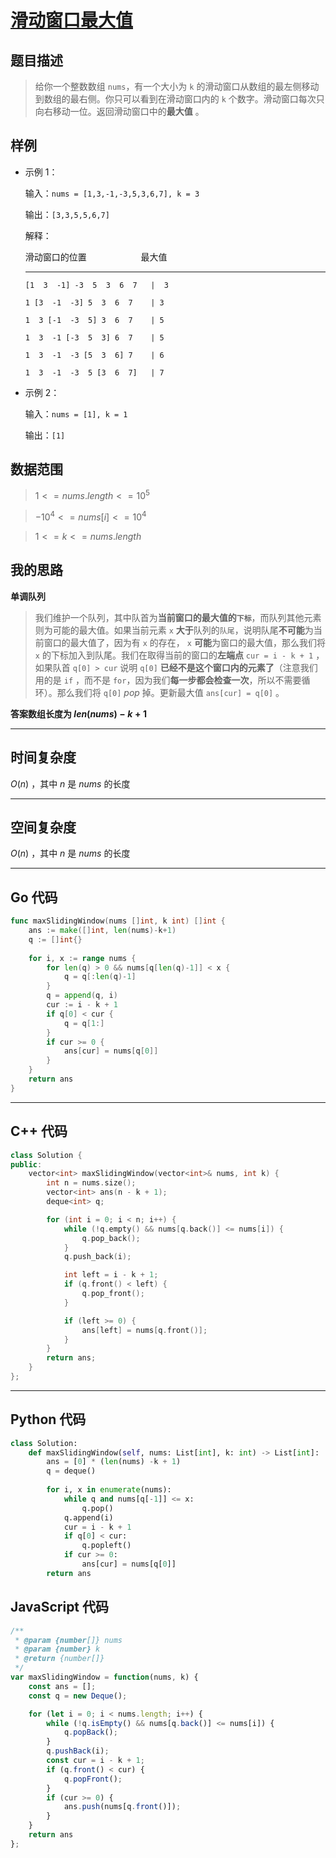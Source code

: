 # [滑动窗口最大值](https://leetcode.cn/problems/sliding-window-maximum/description/?envType=study-plan-v2&envId=top-100-liked)
## 题目描述 

> 给你一个整数数组 `nums`，有一个大小为 `k` 的滑动窗口从数组的最左侧移动到数组的最右侧。你只可以看到在滑动窗口内的 `k` 个数字。滑动窗口每次只向右移动一位。返回滑动窗口中的**最大值** 。

## 样例

- 示例 $1$：

    输入：`nums = [1,3,-1,-3,5,3,6,7], k = 3`

    输出：`[3,3,5,5,6,7]`

    解释：

    滑动窗口的位置&nbsp;&nbsp;&nbsp;&nbsp;&nbsp;&nbsp;&nbsp;&nbsp;&nbsp;&nbsp;&nbsp;&nbsp;&nbsp;&nbsp;&nbsp;&nbsp;&nbsp;&nbsp;&nbsp;&nbsp;&nbsp;    最大值
    ---------------                 -----
    `[1  3  -1] -3  5  3  6  7   |  3`

    `1 [3  -1  -3] 5  3  6  7    | 3`

    `1  3 [-1  -3  5] 3  6  7    | 5`

    `1  3  -1 [-3  5  3] 6  7    | 5`

    `1  3  -1  -3 [5  3  6] 7    | 6`

    `1  3  -1  -3  5 [3  6  7]   | 7`

- 示例 $2$：

    输入：`nums = [1], k = 1`

    输出：`[1]`



## 数据范围

> $1 <= nums.length <= 10^5$

> $-10^4 <= nums[i] <= 10^4$

> $1 <= k <= nums.length$


## 我的思路

**单调队列**

> 我们维护一个队列，其中队首为**当前窗口的最大值的`下标`**，而队列其他元素则为可能的最大值。如果当前元素 `x` **大于**队列的`队尾`，说明队尾**不可能**为当前窗口的最大值了，因为有 `x` 的存在， `x` **可能**为窗口的最大值，那么我们将 `x` 的下标加入到队尾。我们在取得当前的窗口的**左端点** `cur = i - k + 1` ，如果队首 `q[0] > cur` 说明 `q[0]` **已经不是这个窗口内的元素了**（注意我们用的是 `if` ，而不是 `for`，因为我们**每一步都会检查一次**，所以不需要循环）。那么我们将 `q[0]` $pop$ 掉。更新最大值 `ans[cur] = q[0]` 。

**答案数组长度为 $len(nums) - k + 1$**

---

## 时间复杂度

$O(n)$ ，其中 $n$ 是 $nums$ 的长度

---

## 空间复杂度

$O(n)$ ，其中 $n$ 是 $nums$ 的长度

---

## Go 代码

```Go
func maxSlidingWindow(nums []int, k int) []int {
    ans := make([]int, len(nums)-k+1)
    q := []int{}
    
    for i, x := range nums {
        for len(q) > 0 && nums[q[len(q)-1]] < x {
            q = q[:len(q)-1]
        }
        q = append(q, i)
        cur := i - k + 1
        if q[0] < cur {
            q = q[1:]
        }
        if cur >= 0 {
            ans[cur] = nums[q[0]]
        }
    }
    return ans
}
```
---

## C++ 代码

```C++
class Solution {
public:
    vector<int> maxSlidingWindow(vector<int>& nums, int k) {
        int n = nums.size();
        vector<int> ans(n - k + 1);
        deque<int> q;

        for (int i = 0; i < n; i++) {
            while (!q.empty() && nums[q.back()] <= nums[i]) {
                q.pop_back();
            }
            q.push_back(i);

            int left = i - k + 1;
            if (q.front() < left) {
                q.pop_front();
            }

            if (left >= 0) {
                ans[left] = nums[q.front()];
            }
        }
        return ans;
    }
};
```
---
## Python 代码

```Python
class Solution:
    def maxSlidingWindow(self, nums: List[int], k: int) -> List[int]:
        ans = [0] * (len(nums) -k + 1)
        q = deque()
        
        for i, x in enumerate(nums):
            while q and nums[q[-1]] <= x:
                q.pop()
            q.append(i)
            cur = i - k + 1
            if q[0] < cur:
                q.popleft()
            if cur >= 0:
                ans[cur] = nums[q[0]]
        return ans
```

## JavaScript 代码

```JavaScript
/**
 * @param {number[]} nums
 * @param {number} k
 * @return {number[]}
 */
var maxSlidingWindow = function(nums, k) {
    const ans = [];
    const q = new Deque();

    for (let i = 0; i < nums.length; i++) {
        while (!q.isEmpty() && nums[q.back()] <= nums[i]) {
            q.popBack();
        }
        q.pushBack(i);
        const cur = i - k + 1;
        if (q.front() < cur) {
            q.popFront();
        }
        if (cur >= 0) {
            ans.push(nums[q.front()]);
        }
    }
    return ans
};
```
